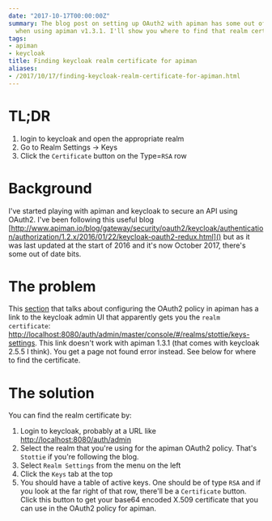 ```yaml
---
date: "2017-10-17T00:00:00Z"
summary: The blog post on setting up OAuth2 with apiman has some out of date bits
  when using apiman v1.3.1. I'll show you where to find that realm certificate.
tags:
- apiman
- keycloak
title: Finding keycloak realm certificate for apiman
aliases:
- /2017/10/17/finding-keycloak-realm-certificate-for-apiman.html
---
```


# TL;DR
 1. login to keycloak and open the appropriate realm
 1. Go to Realm Settings -> Keys
 1. Click the `Certificate` button on the Type=`RSA` row

# Background
I've started playing with apiman and keycloak to secure an API using OAuth2. I've been following this useful blog [http://www.apiman.io/blog/gateway/security/oauth2/keycloak/authentication/authorization/1.2.x/2016/01/22/keycloak-oauth2-redux.html]() but as it was last updated at the start of 2016 and it's now October 2017, there's some out of date bits.

# The problem
This [section](http://www.apiman.io/blog/gateway/security/oauth2/keycloak/authentication/authorization/1.2.x/2016/01/22/keycloak-oauth2-redux.html#apiman-oauth2-policy) that talks about configuring the OAuth2 policy in apiman has a link to the keycloak admin UI that apparently gets you the `realm certificate`: [http://localhost:8080/auth/admin/master/console/#/realms/stottie/keys-settings](). This link doesn't work with apiman 1.3.1 (that comes with keycloak 2.5.5 I think). You get a page not found error instead. See below for where to find the certificate.

# The solution
You can find the realm certificate by:
 1. Login to keycloak, probably at a URL like [http://localhost:8080/auth/admin]()
 1. Select the realm that you're using for the apiman OAuth2 policy. That's `Stottie` if you're following the blog.
 1. Select `Realm Settings` from the menu on the left
 1. Click the `Keys` tab at the top
 1. You should have a table of active keys. One should be of type `RSA` and if you look at the far right of that row, there'll be a `Certificate` button. Click this button to get your base64 encoded X.509 certificate that you can use in the OAuth2 policy for apiman.
 

